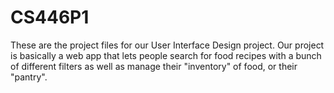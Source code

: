 # CS446P1
These are the project files for our User Interface Design project. Our project is basically a web app that lets people search for food recipes with a bunch of different filters as well as manage their "inventory" of food, or their "pantry".
